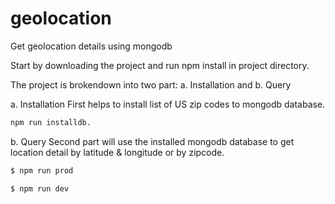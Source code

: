# geolocation
Get geolocation details using mongodb

Start by downloading the project and run npm install in project directory.

The project is brokendown into two part: a. Installation and b. Query 

a. Installation
First helps to install list of US zip codes to mongodb database. 

```sh
npm run installdb.  
```

b. Query
Second part will use the installed mongodb database to get location detail by latitude & longitude or by zipcode. 

```sh
$ npm run prod
```
```sh
$ npm run dev
```

